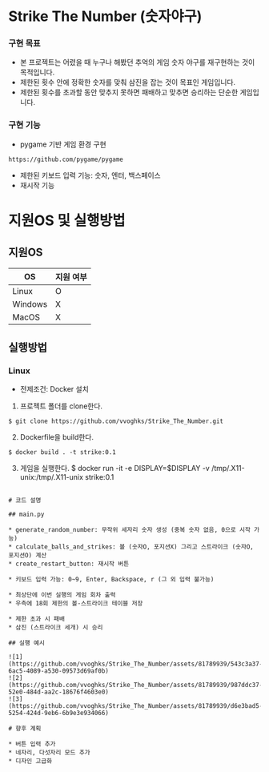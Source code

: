 # Strike The Number (숫자야구)

### 구현 목표

* 본 프로젝트는 어렸을 때 누구나 해봤던 추억의 게임 숫자 야구를 재구현하는 것이 목적입니다.
* 제한된 횟수 안에 정확한 숫자를 맞춰 삼진을 잡는 것이 목표인 게임입니다.
* 제한된 횟수를 초과할 동안 맞추지 못하면 패배하고 맞추면 승리하는 단순한 게임입니다.

### 구현 기능

* pygame 기반 게임 환경 구현
```
https://github.com/pygame/pygame
```
* 제한된 키보드 입력 기능: 숫자, 엔터, 백스페이스
* 재시작 기능

# 지원OS 및 실행방법

## 지원OS

|OS|지원 여부|
|-----|-----|
|Linux|O|
|Windows|X|
|MacOS|X|

## 실행방법

### Linux

* 전제조건: Docker 설치
1. 프로젝트 폴더를 clone한다.
```
$ git clone https://github.com/vvoghks/Strike_The_Number.git
```
2. Dockerfile을 build한다.
```
$ docker build . -t strike:0.1
```
3. 게임을 실행한다.
$ docker run -it -e DISPLAY=$DISPLAY -v /tmp/.X11-unix:/tmp/.X11-unix strike:0.1
```

# 코드 설명

## main.py

* generate_random_number: 무작위 세자리 숫자 생성 (중복 숫자 없음, 0으로 시작 가능)
* calculate_balls_and_strikes: 볼 (숫자O, 포지션X) 그리고 스트라이크 (숫자O, 포지션O) 계산
* create_restart_button: 재시작 버튼

* 키보드 입력 가능: 0~9, Enter, Backspace, r (그 외 입력 불가능)

* 최상단에 이번 실행의 게임 회차 출력
* 우측에 18회 제한의 볼-스트라이크 테이블 저장

* 제한 초과 시 패배
* 삼진 (스트라이크 세개) 시 승리

## 실행 예시

![1](https://github.com/vvoghks/Strike_The_Number/assets/81789939/543c3a37-6ac5-4089-a530-09573d69af0b)
![2](https://github.com/vvoghks/Strike_The_Number/assets/81789939/987ddc37-52e0-484d-aa2c-18676f4603e0)
![3](https://github.com/vvoghks/Strike_The_Number/assets/81789939/d6e3bad5-5254-424d-9eb6-6b9e3e934066)

# 향후 계획

* 버튼 입력 추가
* 네자리, 다섯자리 모드 추가
* 디자인 고급화
